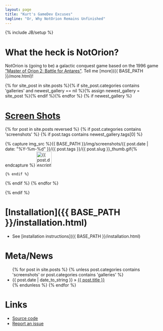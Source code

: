 ```yaml
---
layout: page
title: "Kurt's GameDev Excuses"
tagline: "Or, Why NotOrion Remains Unfinished"
---
```

{% include JB/setup %}

# What the heck is NotOrion?
NotOrion is (going to be) a galactic conquest game based on the 1996 game ["Master of Orion 2: Battle for Antares"](http://en.wikipedia.org/wiki/Master_of_Orion_II:_Battle_at_Antares). Tell me [more]({{ BASE_PATH }}/more.html)!

{% for site_post in site.posts %}{% if site_post.categories contains 'galleries' and newest_gallery == nil %}{% assign newest_gallery = site_post %}{% endif %}{% endfor %}
{% if newest_gallery %}
# <a href="{{ BASE_PATH }}{{ newest_gallery.url }}" title="{{ newest_gallery.title }}">Screen Shots</a>
<p>
{% for post in site.posts reversed %}
  {% if post.categories contains 'screenshots' %}
    {% if post.tags contains newest_gallery.tags[0] %}

{% capture img_src %}{{ BASE_PATH }}/img/screenshots/{{ post.date | date: "%Y-%m-%d" }}/{{ post.tags }}/{{ post.slug }}_thumb.gif{% endcapture %}
<a href="{{ BASE_PATH }}{{ post.url }}" title="{{ post.description }}"><img alt='{{ post.description }}' src='{{ img_src }}' height='50' /></a>

    {% endif %}
  {% endif %}
{% endfor %}
</p>
{% endif %}

# [Installation]({{ BASE_PATH }}/installation.html)
* See [installation instructions]({{ BASE_PATH }}/installation.html)

# Meta/News
<ul class="posts">
{% for post in site.posts %}
  {% unless post.categories contains 'screenshots' or post.categories contains 'galleries' %}
  <li><span>{{ post.date | date_to_string }}</span> &raquo; <a href="{{ BASE_PATH }}{{ post.url }}">{{ post.title }}</a></li>
  {% endunless %}
{% endfor %}
</ul>

# Links
<ul class="posts">
  <li><a href="http://github.com/greenmoss/NotOrion">Source code</a></li>
  <li><a href="https://github.com/greenmoss/NotOrion/issues">Report an issue</a></li>
</ul>
